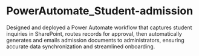 # PowerAutomate_Student-admission
Designed and deployed a Power Automate workflow that captures student inquiries in SharePoint, routes records for approval, then automatically generates and emails admission documents to administrators, ensuring accurate data synchronization and streamlined onboarding.
